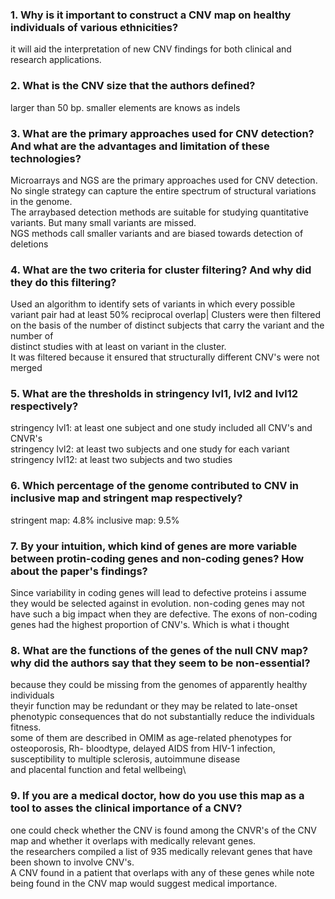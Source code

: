 ### 1. Why is it important to construct a CNV map on healthy individuals of various ethnicities?

it will aid the interpretation of new CNV findings for both clinical and research applications.

### 2. What is the CNV size that the authors defined?

larger than 50 bp. smaller elements are knows as indels

### 3. What are the primary approaches used for CNV detection? And what are the advantages and limitation of these technologies?

Microarrays and NGS are the primary approaches used for CNV detection. \
No single strategy can capture the entire spectrum of structural variations in the genome. \
The arraybased detection methods are suitable for studying quantitative variants. But many small variants are missed.\
NGS methods call smaller variants and are biased towards detection of deletions

### 4. What are the two criteria for cluster filtering? And why did they do this filtering?

Used an algorithm to identify sets of variants in which every possible variant pair had at least 50% reciprocal overlap|
Clusters were then filtered on the basis of the number of distinct subjects that carry the variant and the number of\
distinct studies with at least on variant in the cluster. \
It was filtered because it ensured that structurally different CNV's were not merged

### 5. What are the thresholds in stringency lvl1, lvl2 and lvl12 respectively?

stringency lvl1: at least one subject and one study included all CNV's and CNVR's\
stringency lvl2: at least two subjects and one study for each variant
stringency lvl12: at least two subjects and two studies

### 6. Which percentage of the genome contributed to CNV in inclusive map and stringent map respectively?

stringent map: 4.8%
inclusive map: 9.5%

### 7. By your intuition, which kind of genes are more variable between protin-coding genes and non-coding genes? How about the paper's findings?

Since variability in coding genes will lead to defective proteins i assume they would be selected against in evolution. non-coding genes may not have such a big impact when they are defective.
The exons of non-coding genes had the highest proportion of CNV's. Which is what i thought

### 8. What are the functions of the genes of the null CNV map? why did the authors say that they seem to be non-essential?

because they could be missing from the genomes of apparently healthy individuals\
theyir function may be redundant or they may be related to late-onset phenotypic consequences that do not substantially reduce the individuals fitness.\
some of them are described in OMIM as age-related phenotypes for osteoporosis, Rh- bloodtype, delayed AIDS from HIV-1 infection, susceptibility to multiple sclerosis, autoimmune disease \
and placental function and fetal wellbeing\

### 9. If you are a medical doctor, how do you use this map as a tool to asses the clinical importance of a CNV?

one could check whether the CNV is found among the CNVR's of the CNV map and whether it overlaps with medically relevant genes.\
the researchers compiled a list of 935 medically relevant genes that have been shown to involve CNV's. \
A CNV found in a patient that overlaps with any of these genes while note being found in the CNV map would suggest medical importance.










